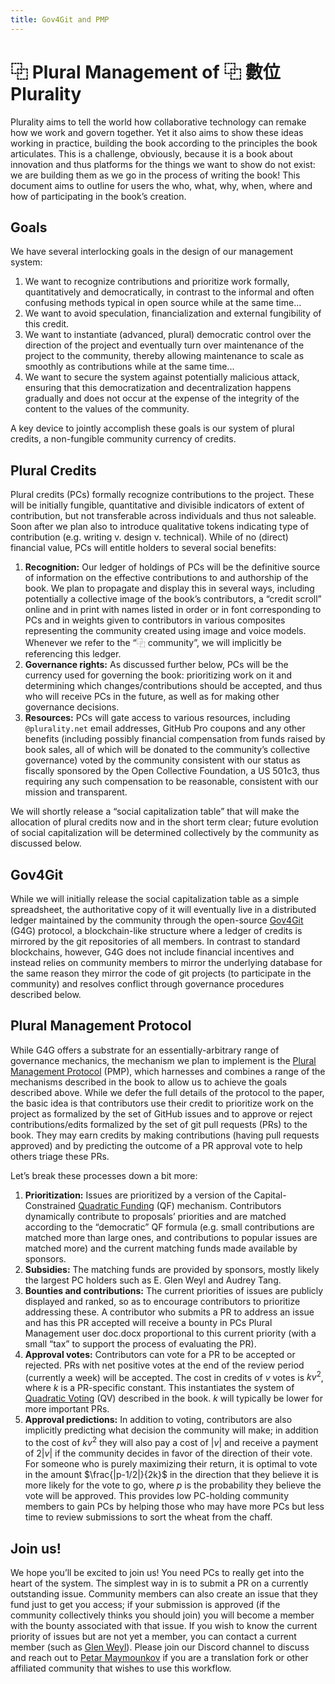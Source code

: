 ```yaml
---
title: Gov4Git and PMP
---
```


# ⿻ Plural Management of ⿻ 數位 Plurality

Plurality aims to tell the world how collaborative technology can remake how we work and govern together. Yet it also aims to show these ideas working in practice, building the book according to the principles the book articulates. This is a challenge, obviously, because it is a book about innovation and thus platforms for the things we want to show do not exist: we are building them as we go in the process of writing the book! This document aims to outline for users the who, what, why, when, where and how of participating in the book’s creation.

## Goals

We have several interlocking goals in the design of our management system:
1. We want to recognize contributions and prioritize work formally, quantitatively and democratically, in contrast to the informal and often confusing methods typical in open source while at the same time...
2. We want to avoid speculation, financialization and external fungibility of this credit.
3. We want to instantiate (advanced, plural) democratic control over the direction of the project and eventually turn over maintenance of the project to the community, thereby allowing maintenance to scale as smoothly as contributions while at the same time...
4. We want to secure the system against potentially malicious attack, ensuring that this democratization and decentralization happens gradually and does not occur at the expense of the integrity of the content to the values of the community.

A key device to jointly accomplish these goals is our system of plural credits, a non-fungible community currency of credits.

## Plural Credits

Plural credits (PCs) formally recognize contributions to the project. These will be initially fungible, quantitative and divisible indicators of extent of contribution, but not transferable across individuals and thus not saleable. Soon after we plan also to introduce qualitative tokens indicating type of contribution (e.g. writing v. design v. technical). While of no (direct) financial value, PCs will entitle holders to several social benefits:

1. __Recognition:__ Our ledger of holdings of PCs will be the definitive source of information on the effective contributions to and authorship of the book. We plan to propagate and display this in several ways, including potentially a collective image of the book’s contributors, a “credit scroll” online and in print with names listed in order or in font corresponding to PCs and in weights given to contributors in various composites representing the community created using image and voice models. Whenever we refer to the “⿻ community”, we will implicitly be referencing this ledger.
2. __Governance rights:__ As discussed further below, PCs will be the currency used for governing the book: prioritizing work on it and determining which changes/contributions should be accepted, and thus who will receive PCs in the future, as well as for making other governance decisions.
3. __Resources:__ PCs will gate access to various resources, including `@plurality.net` email addresses, GitHub Pro coupons and any other benefits (including possibly financial compensation from funds raised by book sales, all of which will be donated to the community’s collective governance) voted by the community consistent with our status as fiscally sponsored by the Open Collective Foundation, a US 501c3, thus requiring any such compensation to be reasonable, consistent with our mission and transparent.

We will shortly release a “social capitalization table” that will make the allocation of plural credits now and in the short term clear; future evolution of social capitalization will be determined collectively by the community as discussed below.

## Gov4Git

While we will initially release the social capitalization table as a simple spreadsheet, the authoritative copy of it will eventually live in a distributed ledger maintained by the community through the open-source [Gov4Git](https://gov4git.org) (G4G) protocol, a blockchain-like structure where a ledger of credits is mirrored by the git repositories of all members. In contrast to standard blockchains, however, G4G does not include financial incentives and instead relies on community members to mirror the underlying database for the same reason they mirror the code of git projects (to participate in the community) and resolves conflict through governance procedures described below.

## Plural Management Protocol

While G4G offers a substrate for an essentially-arbitrary range of governance mechanics, the mechanism we plan to implement is the [Plural Management Protocol](https://papers.ssrn.com/sol3/papers.cfm?abstract_id=4688040) (PMP), which harnesses and combines a range of the mechanisms described in the book to allow us to achieve the goals described above. While we defer the full details of the protocol to the paper, the basic idea is that contributors use their credit to prioritize work on the project as formalized by the set of GitHub issues and to approve or reject contributions/edits formalized by the set of git pull requests (PRs) to the book. They may earn credits by making contributions (having pull requests approved) and by predicting the outcome of a PR approval vote to help others triage these PRs.

Let’s break these processes down a bit more:

1. __Prioritization:__ Issues are prioritized by a version of the Capital-Constrained [Quadratic Funding](https://arxiv.org/abs/1809.06421) (QF) mechanism. Contributors dynamically contribute to proposals’ priorities and are matched according to the “democratic” QF formula (e.g. small contributions are matched more than large ones, and contributions to popular issues are matched more) and the current matching funds made available by sponsors.
2. __Subsidies:__ The matching funds are provided by sponsors, mostly likely the largest PC holders such as E. Glen Weyl and Audrey Tang.
3. __Bounties and contributions:__ The current priorities of issues are publicly displayed and ranked, so as to encourage contributors to prioritize addressing these. A contributor who submits a PR to address an issue and has this PR accepted will receive a bounty in PCs Plural Management user doc.docx proportional to this current priority (with a small “tax” to support the process of evaluating the PR).
4. __Approval votes:__ Contributors can vote for a PR to be accepted or rejected. PRs with net positive votes at the end of the review period (currently a week) will be accepted. The cost in credits of $v$ votes is $kv^2$, where $k$ is a PR-specific constant. This instantiates the system of [Quadratic Voting](https://en.wikipedia.org/wiki/Quadratic_voting#:~:text=With%20quadratic%20voting%2C%20not%20only,be%20%244%2C%20and%20so%20on.) (QV) described in the book. $k$ will typically be lower for more important PRs.
5. __Approval predictions:__ In addition to voting, contributors are also implicitly predicting what decision the community will make; in addition to the cost of $kv^2$ they will also pay a cost of $|v|$ and receive a payment of $2|v|$ if the community decides in favor of the direction of their vote. For someone who is purely maximizing their return, it is optimal to vote in the amount $\frac{|p-1/2|}{2k}$ in the direction that they believe it is more likely for the vote to go, where $p$ is the probability they believe the vote will be approved. This provides low PC-holding community members to gain PCs by helping those who may have more PCs but less time to review submissions to sort the wheat from the chaff.

## Join us!

We hope you’ll be excited to join us! You need PCs to really get into the heart of the system. The simplest way in is to submit a PR on a currently outstanding issue. Community members can also create an issue that they fund just to get you access; if your submission is approved (if the community collectively thinks you should join) you will become a member with the bounty associated with that issue. If you wish to know the current priority of issues but are not yet a member, you can contact a current member (such as [Glen Weyl](mailto:glen@plurlaity.net)). Please join our Discord channel to discuss and reach out to [Petar Maymounkov](mailto:petar@gov4git.org) if you are a translation fork or other affiliated community that wishes to use this workflow.
